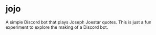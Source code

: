 # jojo
A simple Discord bot that plays Joseph Joestar quotes. This is just a fun experiment to explore the making of a Discord bot.
